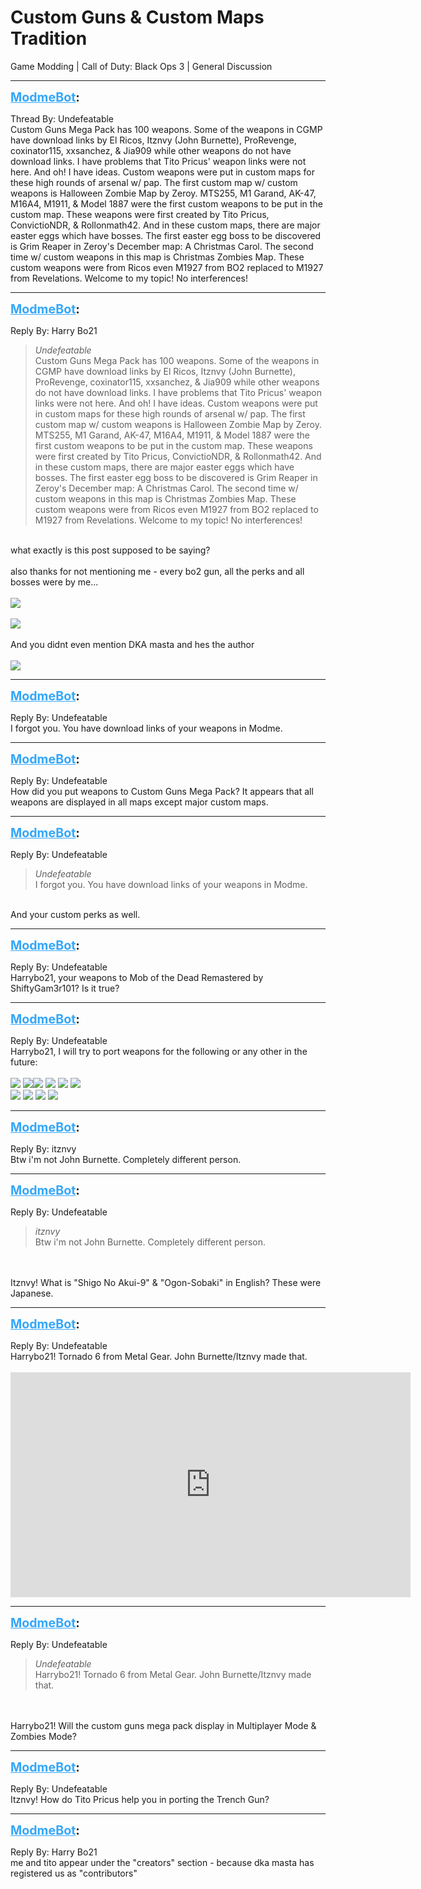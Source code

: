 # Custom Guns & Custom Maps Tradition
Game Modding | Call of Duty: Black Ops 3 | General Discussion

---
<strong style="font-size: 1.4em;"><span style="text-decoration: underline;text-decoration-color: #34a7f9;"><span style="color:#34a7f9;">ModmeBot</span></span>:</strong>

<p>Thread By: Undefeatable<br />Custom Guns Mega Pack has 100 weapons. Some of the weapons in CGMP have download links by El Ricos, Itznvy (John Burnette), ProRevenge, coxinator115, xxsanchez, &amp; Jia909 while other weapons do not have download links. I have problems that Tito Pricus&#39; weapon links were not here. And oh! I have ideas. Custom weapons were put in custom maps for these high rounds of arsenal w/ pap. The first custom map w/ custom weapons is Halloween Zombie Map by Zeroy. MTS255, M1 Garand, AK-47, M16A4, M1911, &amp; Model 1887 were the first custom weapons to be put in the custom map. These weapons were first created by Tito Pricus, ConvictioNDR, &amp; Rollonmath42. And in these custom maps, there are major easter eggs which have bosses. The first easter egg boss to be discovered is Grim Reaper in Zeroy&#39;s December map: A Christmas Carol. The second time w/ custom weapons in this map is Christmas Zombies Map. These custom weapons were from Ricos even M1927 from BO2 replaced to M1927 from Revelations. Welcome to my topic! No interferences!</p>

---
<strong style="font-size: 1.4em;"><span style="text-decoration: underline;text-decoration-color: #34a7f9;"><span style="color:#34a7f9;">ModmeBot</span></span>:</strong>

<p>Reply By: Harry Bo21<br /><blockquote><em>Undefeatable</em><br />Custom Guns Mega Pack has 100 weapons. Some of the weapons in CGMP have download links by El Ricos, Itznvy (John Burnette), ProRevenge, coxinator115, xxsanchez, &amp; Jia909 while other weapons do not have download links. I have problems that Tito Pricus&#39; weapon links were not here. And oh! I have ideas. Custom weapons were put in custom maps for these high rounds of arsenal w/ pap. The first custom map w/ custom weapons is Halloween Zombie Map by Zeroy. MTS255, M1 Garand, AK-47, M16A4, M1911, &amp; Model 1887 were the first custom weapons to be put in the custom map. These weapons were first created by Tito Pricus, ConvictioNDR, &amp; Rollonmath42. And in these custom maps, there are major easter eggs which have bosses. The first easter egg boss to be discovered is Grim Reaper in Zeroy&#39;s December map: A Christmas Carol. The second time w/ custom weapons in this map is Christmas Zombies Map. These custom weapons were from Ricos even M1927 from BO2 replaced to M1927 from Revelations. Welcome to my topic! No interferences!</blockquote><br /> what exactly is this post supposed to be saying?<br /> <br />also thanks for not mentioning me - every bo2 gun, all the perks and all bosses were by me...<br /> <br /><img style="max-width: 500px;" src="https://i.gyazo.com/2d3e6dd19f101687d164e879b37b838a.png"><br /> <br /><img style="max-width: 500px;" src="https://i.gyazo.com/91811e365572492a3565c3584613c1e6.png"><br /> <br />And you didnt even mention DKA masta and hes the author<br /> <br /><img style="max-width: 500px;" src="https://i.gyazo.com/e6c88559a34aef71f1c517ef9a631993.png"></p>

---
<strong style="font-size: 1.4em;"><span style="text-decoration: underline;text-decoration-color: #34a7f9;"><span style="color:#34a7f9;">ModmeBot</span></span>:</strong>

<p>Reply By: Undefeatable<br />I forgot you. You have download links of your weapons in Modme.</p>

---
<strong style="font-size: 1.4em;"><span style="text-decoration: underline;text-decoration-color: #34a7f9;"><span style="color:#34a7f9;">ModmeBot</span></span>:</strong>

<p>Reply By: Undefeatable<br />How did you put weapons to Custom Guns Mega Pack? It appears that all weapons are displayed in all maps except major custom maps.</p>

---
<strong style="font-size: 1.4em;"><span style="text-decoration: underline;text-decoration-color: #34a7f9;"><span style="color:#34a7f9;">ModmeBot</span></span>:</strong>

<p>Reply By: Undefeatable<br /><blockquote><em>Undefeatable</em><br />I forgot you. You have download links of your weapons in Modme. </blockquote><br /> And your custom perks as well.</p>

---
<strong style="font-size: 1.4em;"><span style="text-decoration: underline;text-decoration-color: #34a7f9;"><span style="color:#34a7f9;">ModmeBot</span></span>:</strong>

<p>Reply By: Undefeatable<br />Harrybo21, your weapons to Mob of the Dead Remastered by ShiftyGam3r101? Is it true?</p>

---
<strong style="font-size: 1.4em;"><span style="text-decoration: underline;text-decoration-color: #34a7f9;"><span style="color:#34a7f9;">ModmeBot</span></span>:</strong>

<p>Reply By: Undefeatable<br />Harrybo21, I will try to port weapons for the following or any other in the future:<br /> <br /><img style="max-width: 500px;" src="https://vignette2.wikia.nocookie.net/callofduty/images/a/a9/HVR_menu_icon_IW.png/revision/latest?cb=20161231045329"> <img style="max-width: 500px;" src="https://vignette2.wikia.nocookie.net/callofduty/images/2/26/P99_menu_icon_MW3.png/revision/latest/scale-to-width-down/300?cb=20120316123541"><img style="max-width: 500px;" src="https://orig02.deviantart.net/edc6/f/2012/064/5/2/accuracy_international_as50_from_mw3_by_scarlighter-d4ru1cp.png"> <img style="max-width: 500px;" src="https://vignette1.wikia.nocookie.net/callofduty/images/0/06/Dragunov_Create-a-Class_MW3.png/revision/latest/scale-to-width-down/230?cb=20111112191952"> <img style="max-width: 500px;" src="https://vignette3.wikia.nocookie.net/callofduty/images/d/da/Type_95_menu_icon_MW3.png/revision/latest?cb=20111112140959"> <img style="max-width: 500px;" src="https://vignette2.wikia.nocookie.net/callofduty/images/1/12/R3K_Model_IW.png/revision/latest/scale-to-width-down/260?cb=20170827101706"><br /><img style="max-width: 500px;" src="https://vignette4.wikia.nocookie.net/callofduty/images/3/3b/Raijin-EMX_Model_IW.png/revision/latest?cb=20170826012048"> <img style="max-width: 500px;" src="https://charlieintel.com/wp-content/uploads/2017/03/OqbRpRe-1.png">  <img style="max-width: 500px;" src="https://vignette3.wikia.nocookie.net/callofduty/images/2/29/VPR_menu_icon_IW.png/revision/latest?cb=20170330125118"> <img style="max-width: 500px;" src="https://vignette3.wikia.nocookie.net/callofduty/images/d/db/Trek-50_Model_IW.png/revision/latest?cb=20170706060638"></p>

---
<strong style="font-size: 1.4em;"><span style="text-decoration: underline;text-decoration-color: #34a7f9;"><span style="color:#34a7f9;">ModmeBot</span></span>:</strong>

<p>Reply By: itznvy<br />Btw i&#39;m not John Burnette. Completely different person.</p>

---
<strong style="font-size: 1.4em;"><span style="text-decoration: underline;text-decoration-color: #34a7f9;"><span style="color:#34a7f9;">ModmeBot</span></span>:</strong>

<p>Reply By: Undefeatable<br /><blockquote><em>itznvy</em><br />Btw i&#39;m not John Burnette. Completely different person.</blockquote><br /> <br />Itznvy! What is &quot;Shigo No Akui-9&quot; &amp; &quot;Ogon-Sobaki&quot; in English? These were Japanese.</p>

---
<strong style="font-size: 1.4em;"><span style="text-decoration: underline;text-decoration-color: #34a7f9;"><span style="color:#34a7f9;">ModmeBot</span></span>:</strong>

<p>Reply By: Undefeatable<br />Harrybo21! Tornado 6 from Metal Gear. John Burnette/Itznvy made that.<br /> <br /><iframe type="text/html" width="640" height="360" src="https://www.youtube.com/embed/gsmsWawUql8" frameborder="0"></iframe></p>

---
<strong style="font-size: 1.4em;"><span style="text-decoration: underline;text-decoration-color: #34a7f9;"><span style="color:#34a7f9;">ModmeBot</span></span>:</strong>

<p>Reply By: Undefeatable<br /><blockquote><em>Undefeatable</em><br />Harrybo21! Tornado 6 from Metal Gear. John Burnette/Itznvy made that.    </blockquote><br /> <br />Harrybo21! Will the custom guns mega pack display in Multiplayer Mode &amp; Zombies Mode?</p>

---
<strong style="font-size: 1.4em;"><span style="text-decoration: underline;text-decoration-color: #34a7f9;"><span style="color:#34a7f9;">ModmeBot</span></span>:</strong>

<p>Reply By: Undefeatable<br />Itznvy! How do Tito Pricus help you in porting the Trench Gun?</p>

---
<strong style="font-size: 1.4em;"><span style="text-decoration: underline;text-decoration-color: #34a7f9;"><span style="color:#34a7f9;">ModmeBot</span></span>:</strong>

<p>Reply By: Harry Bo21<br />me and tito appear under the &quot;creators&quot; section - because dka masta has registered us as &quot;contributors&quot;</p>
